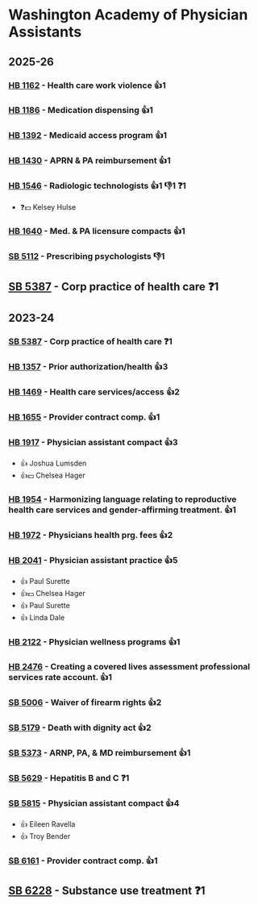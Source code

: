 # Washington Academy of Physician Assistants
## 2025-26

### [HB 1162](/bill/2025-26/hb/1162/) - Health care work violence 👍1  

### [HB 1186](/bill/2025-26/hb/1186/) - Medication dispensing 👍1  

### [HB 1392](/bill/2025-26/hb/1392/) - Medicaid access program 👍1  

### [HB 1430](/bill/2025-26/hb/1430/) - APRN & PA reimbursement 👍1  

### [HB 1546](/bill/2025-26/hb/1546/) - Radiologic technologists 👍1 👎1 ❓1
* ❓💵 Kelsey Hulse

### [HB 1640](/bill/2025-26/hb/1640/) - Med. & PA licensure compacts 👍1  

### [SB 5112](/bill/2025-26/sb/5112/) - Prescribing psychologists  👎1 

## [SB 5387](/bill/2025-26/sb/5387/) - Corp practice of health care   ❓1

## 2023-24

### [SB 5387](/bill/2023-24/sb/5387/) - Corp practice of health care   ❓1

### [HB 1357](/bill/2023-24/hb/1357/) - Prior authorization/health 👍3  

### [HB 1469](/bill/2023-24/hb/1469/) - Health care services/access 👍2  

### [HB 1655](/bill/2023-24/hb/1655/) - Provider contract comp. 👍1  

### [HB 1917](/bill/2023-24/hb/1917/) - Physician assistant compact 👍3  
* 👍 Joshua Lumsden
* 👍💵 Chelsea Hager

### [HB 1954](/bill/2023-24/hb/1954/) - Harmonizing language relating to reproductive health care services and gender-affirming treatment. 👍1  

### [HB 1972](/bill/2023-24/hb/1972/) - Physicians health prg. fees 👍2  

### [HB 2041](/bill/2023-24/hb/2041/) - Physician assistant practice 👍5  
* 👍 Paul Surette
* 👍💵 Chelsea Hager
* 👍 Paul Surette
* 👍 Linda Dale

### [HB 2122](/bill/2023-24/hb/2122/) - Physician wellness programs 👍1  

### [HB 2476](/bill/2023-24/hb/2476/) - Creating a covered lives assessment professional services rate account. 👍1  

### [SB 5006](/bill/2023-24/sb/5006/) - Waiver of firearm rights 👍2  

### [SB 5179](/bill/2023-24/sb/5179/) - Death with dignity act 👍2  

### [SB 5373](/bill/2023-24/sb/5373/) - ARNP, PA, & MD reimbursement 👍1  

### [SB 5629](/bill/2023-24/sb/5629/) - Hepatitis B and C   ❓1

### [SB 5815](/bill/2023-24/sb/5815/) - Physician assistant compact 👍4  
* 👍 Eileen Ravella
* 👍 Troy Bender

### [SB 6161](/bill/2023-24/sb/6161/) - Provider contract comp. 👍1  

## [SB 6228](/bill/2023-24/sb/6228/) - Substance use treatment   ❓1
